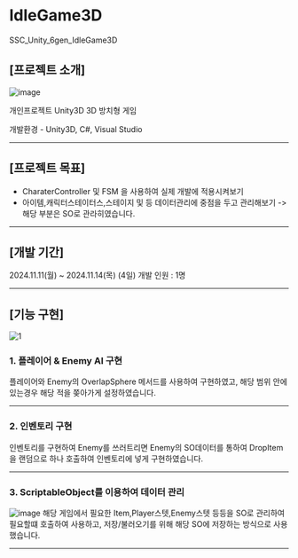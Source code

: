 # IdleGame3D
SSC_Unity_6gen_IdleGame3D

## [프로젝트 소개]
![image](https://github.com/user-attachments/assets/c9396aa3-6fa8-46f3-84e9-b66f3c8b1a64)

개인프로젝트 Unity3D 
3D 방치형 게임

개발환경 - Unity3D, C#, Visual Studio

---
## [프로젝트 목표]
- CharaterController 및 FSM 을 사용하여 실제 개발에 적용시켜보기
- 아이템,캐릭터스테이터스,스테이지 및 등 데이터관리에 중점을 두고 관리해보기 -> 해당 부분은 SO로 관라히였습니다.

---
## [개발 기간]
2024.11.11(월) ~ 2024.11.14(목) (4일)
개발 인원 : 1명

---

## [기능 구현]
![1](https://github.com/user-attachments/assets/dabc6d37-010b-4d1f-a31b-54d74814fdea)

### 1. 플레이어 & Enemy AI 구현
플레이어와 Enemy의 OverlapSphere 메서드를 사용하여 구현하였고, 해당 범위 안에 있는경우 해당 적을 쫒아가게 설정하였습니다.

---

### 2. 인벤토리 구현
인벤토리를 구현하여 Enemy를 쓰러트리면 Enemy의 SO데이터를 통하여 DropItem을 랜덤으로 하나 호출하여 인벤토리에 넣게 구현하였습니다.

---

### 3. ScriptableObject를 이용하여 데이터 관리
![image](https://github.com/user-attachments/assets/468fb16f-7504-4b64-9d65-f041cff75192)
해당 게임에서 필요한 Item,Player스텟,Enemy스텟 등등을 SO로 관리하여 필요할떄 호출하여 사용하고,
저장/불러오기를 위해 해당 SO에 저장하는 방식으로 사용했습니다. 

---


